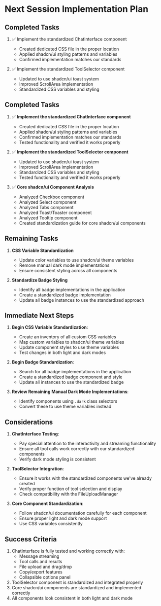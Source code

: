 # Next Session Implementation Plan

## Completed Tasks

1. ✅ Implement the standardized ChatInterface component
   - Created dedicated CSS file in the proper location
   - Applied shadcn/ui styling patterns and variables
   - Confirmed implementation matches our standards

2. ✅ Implement the standardized ToolSelector component
   - Updated to use shadcn/ui toast system
   - Improved ScrollArea implementation
   - Standardized CSS variables and styling

## Completed Tasks

1. ✅ **Implement the standardized ChatInterface component**
   - Created dedicated CSS file in the proper location
   - Applied shadcn/ui styling patterns and variables
   - Confirmed implementation matches our standards
   - Tested functionality and verified it works properly

2. ✅ **Implement the standardized ToolSelector component**
   - Updated to use shadcn/ui toast system
   - Improved ScrollArea implementation
   - Standardized CSS variables and styling
   - Tested functionality and verified it works properly

3. ✅ **Core shadcn/ui Component Analysis**
   - Analyzed Checkbox component
   - Analyzed Select component
   - Analyzed Tabs component
   - Analyzed Toast/Toaster component
   - Analyzed Tooltip component
   - Created standardization guide for core shadcn/ui components

## Remaining Tasks

1. **CSS Variable Standardization**
   - Update color variables to use shadcn/ui theme variables
   - Remove manual dark mode implementations
   - Ensure consistent styling across all components

2. **Standardize Badge Styling**
   - Identify all badge implementations in the application
   - Create a standardized badge implementation
   - Update all badge instances to use the standardized approach

## Immediate Next Steps

1. **Begin CSS Variable Standardization**:
   - Create an inventory of all custom CSS variables
   - Map custom variables to shadcn/ui theme variables
   - Update component styles to use theme variables
   - Test changes in both light and dark modes

2. **Begin Badge Standardization**:
   - Search for all badge implementations in the application
   - Create a standardized badge component and style
   - Update all instances to use the standardized badge

3. **Review Remaining Manual Dark Mode Implementations**:
   - Identify components using `.dark` class selectors
   - Convert these to use theme variables instead

## Considerations

1. **ChatInterface Testing**:
   - Pay special attention to the interactivity and streaming functionality
   - Ensure all tool calls work correctly with our standardized components
   - Verify dark mode styling is consistent

2. **ToolSelector Integration**:
   - Ensure it works with the standardized components we've already created
   - Verify proper function of tool selection and display
   - Check compatibility with the FileUploadManager

3. **Core Component Standardization**:
   - Follow shadcn/ui documentation carefully for each component
   - Ensure proper light and dark mode support
   - Use CSS variables consistently

## Success Criteria

1. ChatInterface is fully tested and working correctly with:
   - Message streaming
   - Tool calls and results
   - File upload and drag/drop
   - Copy/export features
   - Collapsible options panel
2. ToolSelector component is standardized and integrated properly
3. Core shadcn/ui components are standardized and implemented correctly
4. All components look consistent in both light and dark mode